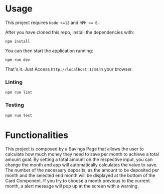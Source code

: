 # Usage

This project requires `Node >=12` and `NPM >= 6`.

After you have cloned this repo, install the dependencies with:

```
npm install
```

You can then start the application running:

```
npm run dev
```

That's it. Just Access `http://localhost:1234` in your browser.

### Linting

```
npm run lint
```

### Testing

```
npm run test
```

# Functionalities
This project is composed by a Savings Page that allows the user to calculate how much money they need to save per month to achieve a total amount goal.
By setting a total amount on the respective input, you can change the month and app will automatically calculates the value to save.
The number of the necessary deposits, as the amount to be deposited per month and the selected end month will be displayed at the bottom of the Card Component.
If you try to choose a month previous to the current month, a alert message will pop up at the screen with a warning.
